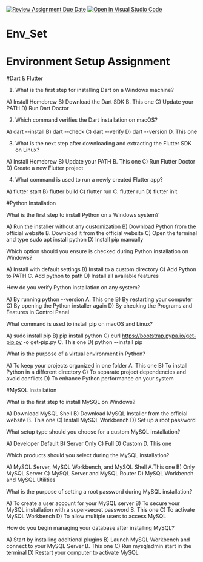 [![Review Assignment Due Date](https://classroom.github.com/assets/deadline-readme-button-22041afd0340ce965d47ae6ef1cefeee28c7c493a6346c4f15d667ab976d596c.svg)](https://classroom.github.com/a/vnsr1XuU)
[![Open in Visual Studio Code](https://classroom.github.com/assets/open-in-vscode-2e0aaae1b6195c2367325f4f02e2d04e9abb55f0b24a779b69b11b9e10269abc.svg)](https://classroom.github.com/online_ide?assignment_repo_id=16168477&assignment_repo_type=AssignmentRepo)
# Env_Set

# Environment Setup Assignment

#Dart & Flutter

1. What is the first step for installing Dart on a Windows machine?

A) Install Homebrew
B) Download the Dart SDK                         B. This one
C) Update your PATH
D) Run Dart Doctor


2.  Which command verifies the Dart installation on macOS?

A) dart --install
B) dart --check
C) dart --verify
D) dart --version     D. This one


3. What is the next step after downloading and extracting the Flutter SDK on Linux?

A) Install Homebrew
B) Update your PATH     B. This one
C) Run Flutter Doctor
D) Create a new Flutter project


4. What command is used to run a newly created Flutter app?

A) flutter start
B) flutter build
C) flutter run            C. flutter run
D) flutter init


#Python Installation

What is the first step to install Python on a Windows system?

A) Run the installer without any customization
B) Download Python from the official website      B. Download it from the official website
C) Open the terminal and type sudo apt install python
D) Install pip manually

Which option should you ensure is checked during Python installation on Windows?

A) Install with default settings
B) Install to a custom directory
C) Add Python to PATH        C. Add python to path
D) Install all available features

How do you verify Python installation on any system?

A) By running python --version     A. This one
B) By restarting your computer
C) By opening the Python installer again
D) By checking the Programs and Features in Control Panel

What command is used to install pip on macOS and Linux?

A) sudo install pip
B) pip install python
C) curl https://bootstrap.pypa.io/get-pip.py -o get-pip.py    C. This one
D) python --install pip

What is the purpose of a virtual environment in Python?

A) To keep your projects organized in one folder A. This one
B) To install Python in a different directory
C) To separate project dependencies and avoid conflicts
D) To enhance Python performance on your system

#MySQL Installation

What is the first step to install MySQL on Windows?

A) Download MySQL Shell
B) Download MySQL Installer from the official website   B. This one
C) Install MySQL Workbench
D) Set up a root password

 What setup type should you choose for a custom MySQL installation?

A) Developer Default
B) Server Only
C) Full
D) Custom  D. This one

Which products should you select during the MySQL installation?

A) MySQL Server, MySQL Workbench, and MySQL Shell           A.This one
B) Only MySQL Server
C) MySQL Server and MySQL Router
D) MySQL Workbench and MySQL Utilities

What is the purpose of setting a root password during MySQL installation?

A) To create a user account for your MySQL server
B) To secure your MySQL installation with a super-secret password      B. This one
C) To activate MySQL Workbench
D) To allow multiple users to access MySQL

How do you begin managing your database after installing MySQL?

A) Start by installing additional plugins
B) Launch MySQL Workbench and connect to your MySQL Server  B. This one
C) Run mysqladmin start in the terminal
D) Restart your computer to activate MySQL
